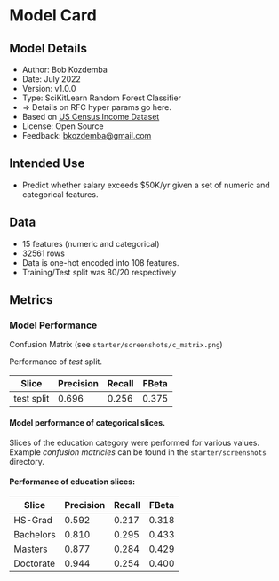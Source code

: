 # Model Card

## Model Details
- Author: Bob Kozdemba
- Date: July 2022
- Version: v1.0.0
- Type: SciKitLearn Random Forest Classifier
- => Details on RFC hyper params go here.
- Based on [US Census Income Dataset](https://archive.ics.uci.edu/ml/datasets/census+income)
- License: Open Source
- Feedback: bkozdemba@gmail.com

## Intended Use
- Predict whether salary exceeds $50K/yr given a set of numeric and categorical features.

## Data
- 15 features (numeric and categorical)
- 32561 rows
- Data is one-hot encoded into 108 features.
- Training/Test split was 80/20 respectively

## Metrics

### Model Performance

Confusion Matrix (see `starter/screenshots/c_matrix.png`)

Performance of *test* split.

|Slice |Precision  |Recall |FBeta
|--- | --- | ---| ---|
|test split|0.696|0.256|0.375|

 #### Model performance of categorical slices.

Slices of the education category were performed for various values.
Example *confusion matricies* can be found in the `starter/screenshots`
directory.

#### Performance of education slices:

|Slice|Precision  |Recall |FBeta
|--- | --- | ---| ---|
|HS-Grad|0.592|0.217|0.318|
|Bachelors|0.810|0.295|0.433|
|Masters|0.877|0.284|0.429|
|Doctorate|0.944|0.254|0.400|
